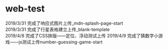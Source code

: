 # web-test
2019/3/31 完成了响应式图片上传_mdn-splash-page-start  
2019/3/31 完成了行星表格建立上传_blank-template  
2019/4/8 完成了CSS排版——定位、浮动测试上传 
2019/4/9 完成了猜数字小游戏——js测试上传number-guessing-game-start 
